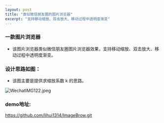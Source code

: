 ```yaml
---
layout: post
title: "类似微信朋友圈的图片浏览器"
excerpt: "支持移动缩放、双击放大、移动过程中透明度渐变"
---
```


### 一款图片浏览器

+ 该图片浏览器类似微信朋友圈图片浏览器效果，支持移动缩放、双击放大、移动过程中透明度渐变。

###  设计思路如图：

+ 该图主要是提供求缩放系数 k 的思路。

![WechatIMG122.jpeg](https://iwait.me/assets/imgs/WechatIMG122.jpeg)



###  demo地址:

<https://github.com/lihui1314/ImageBrow.git>

